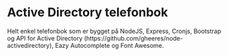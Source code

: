 <h1>Active Directory telefonbok</h1>
Helt enkel telefonbok som er bygget på NodeJS, Express, Cronjs, Bootstrap og API for Active Directory (https://github.com/gheeres/node-activedirectory), Eazy Autocomplete og Font Awesome.

